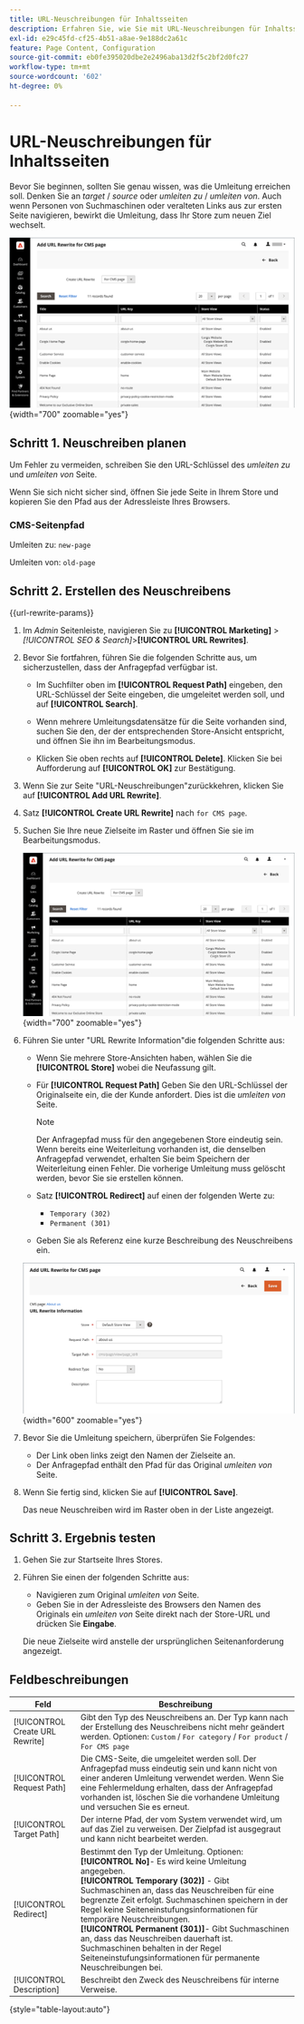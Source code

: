 ```yaml
---
title: URL-Neuschreibungen für Inhaltsseiten
description: Erfahren Sie, wie Sie mit URL-Neuschreibungen für Inhaltsseiten Links zur URL einer anderen Inhaltsseite in Ihrem Commerce-Store umleiten können.
exl-id: e29c45fd-cf25-4b51-a8ae-9e188dc2a61c
feature: Page Content, Configuration
source-git-commit: eb0fe395020dbe2e2496aba13d2f5c2bf2d0fc27
workflow-type: tm+mt
source-wordcount: '602'
ht-degree: 0%

---
```


# URL-Neuschreibungen für Inhaltsseiten

Bevor Sie beginnen, sollten Sie genau wissen, was die Umleitung erreichen soll. Denken Sie an _target_ / _source_ oder _umleiten zu_ / _umleiten von_. Auch wenn Personen von Suchmaschinen oder veralteten Links aus zur ersten Seite navigieren, bewirkt die Umleitung, dass Ihr Store zum neuen Ziel wechselt.

![URL-Neuschreibungen - CMS-Seite](./assets/url-rewrite-cms-page.png){width="700" zoomable="yes"}

## Schritt 1. Neuschreiben planen

Um Fehler zu vermeiden, schreiben Sie den URL-Schlüssel des _umleiten zu_ und _umleiten von_ Seite.

Wenn Sie sich nicht sicher sind, öffnen Sie jede Seite in Ihrem Store und kopieren Sie den Pfad aus der Adressleiste Ihres Browsers.

### CMS-Seitenpfad

Umleiten zu: `new-page`

Umleiten von: `old-page`

## Schritt 2. Erstellen des Neuschreibens

{{url-rewrite-params}}

1. Im _Admin_ Seitenleiste, navigieren Sie zu **[!UICONTROL Marketing]** > _[!UICONTROL SEO & Search]_>**[!UICONTROL URL Rewrites]**.

1. Bevor Sie fortfahren, führen Sie die folgenden Schritte aus, um sicherzustellen, dass der Anfragepfad verfügbar ist.

   - Im Suchfilter oben im **[!UICONTROL Request Path]** eingeben, den URL-Schlüssel der Seite eingeben, die umgeleitet werden soll, und auf **[!UICONTROL Search]**.

   - Wenn mehrere Umleitungsdatensätze für die Seite vorhanden sind, suchen Sie den, der der entsprechenden Store-Ansicht entspricht, und öffnen Sie ihn im Bearbeitungsmodus.

   - Klicken Sie oben rechts auf **[!UICONTROL Delete]**. Klicken Sie bei Aufforderung auf **[!UICONTROL OK]** zur Bestätigung.

1. Wenn Sie zur Seite &quot;URL-Neuschreibungen&quot;zurückkehren, klicken Sie auf **[!UICONTROL Add URL Rewrite]**.

1. Satz **[!UICONTROL Create URL Rewrite]** nach `for CMS page`.

1. Suchen Sie Ihre neue Zielseite im Raster und öffnen Sie sie im Bearbeitungsmodus.

   ![URL-Neuschreiben hinzufügen - für CMS-Seite](./assets/url-rewrite-cms-page-add.png){width="700" zoomable="yes"}

1. Führen Sie unter &quot;URL Rewrite Information&quot;die folgenden Schritte aus:

   - Wenn Sie mehrere Store-Ansichten haben, wählen Sie die **[!UICONTROL Store]** wobei die Neufassung gilt.

   - Für **[!UICONTROL Request Path]** Geben Sie den URL-Schlüssel der Originalseite ein, die der Kunde anfordert. Dies ist die _umleiten von_ Seite.

     >[!NOTE]
     >
     >Der Anfragepfad muss für den angegebenen Store eindeutig sein. Wenn bereits eine Weiterleitung vorhanden ist, die denselben Anfragepfad verwendet, erhalten Sie beim Speichern der Weiterleitung einen Fehler. Die vorherige Umleitung muss gelöscht werden, bevor Sie sie erstellen können.

   - Satz **[!UICONTROL Redirect]** auf einen der folgenden Werte zu:

      - `Temporary (302)`
      - `Permanent (301)`

   - Geben Sie als Referenz eine kurze Beschreibung des Neuschreibens ein.

   ![URL-Umschreibungsinformationen](./assets/url-rewrite-cms-page-information.png){width="600" zoomable="yes"}

1. Bevor Sie die Umleitung speichern, überprüfen Sie Folgendes:

   - Der Link oben links zeigt den Namen der Zielseite an.
   - Der Anfragepfad enthält den Pfad für das Original _umleiten von_ Seite.

1. Wenn Sie fertig sind, klicken Sie auf **[!UICONTROL Save]**.

   Das neue Neuschreiben wird im Raster oben in der Liste angezeigt.

## Schritt 3. Ergebnis testen

1. Gehen Sie zur Startseite Ihres Stores.

1. Führen Sie einen der folgenden Schritte aus:

   - Navigieren zum Original _umleiten von_ Seite.
   - Geben Sie in der Adressleiste des Browsers den Namen des Originals ein _umleiten von_ Seite direkt nach der Store-URL und drücken Sie **Eingabe**.

   Die neue Zielseite wird anstelle der ursprünglichen Seitenanforderung angezeigt.

## Feldbeschreibungen

| Feld | Beschreibung |
|--- |--- |
| [!UICONTROL Create URL Rewrite] | Gibt den Typ des Neuschreibens an. Der Typ kann nach der Erstellung des Neuschreibens nicht mehr geändert werden. Optionen: `Custom` / `For category` / `For product` / `For CMS page` |
| [!UICONTROL Request Path] | Die CMS-Seite, die umgeleitet werden soll. Der Anfragepfad muss eindeutig sein und kann nicht von einer anderen Umleitung verwendet werden. Wenn Sie eine Fehlermeldung erhalten, dass der Anfragepfad vorhanden ist, löschen Sie die vorhandene Umleitung und versuchen Sie es erneut. |
| [!UICONTROL Target Path] | Der interne Pfad, der vom System verwendet wird, um auf das Ziel zu verweisen. Der Zielpfad ist ausgegraut und kann nicht bearbeitet werden. |
| [!UICONTROL Redirect] | Bestimmt den Typ der Umleitung. Optionen: <br/>**[!UICONTROL No]**- Es wird keine Umleitung angegeben.<br/>**[!UICONTROL Temporary (302)]** - Gibt Suchmaschinen an, dass das Neuschreiben für eine begrenzte Zeit erfolgt. Suchmaschinen speichern in der Regel keine Seiteneinstufungsinformationen für temporäre Neuschreibungen. <br/>**[!UICONTROL Permanent (301)]**- Gibt Suchmaschinen an, dass das Neuschreiben dauerhaft ist. Suchmaschinen behalten in der Regel Seiteneinstufungsinformationen für permanente Neuschreibungen bei. |
| [!UICONTROL Description] | Beschreibt den Zweck des Neuschreibens für interne Verweise. |

{style="table-layout:auto"}
